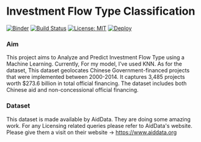 # Investment Flow Type Classification

[![Binder](https://mybinder.org/badge_logo.svg)](https://mybinder.org/v2/gh/unkletam/Investment_Flow_Type_Classification/master) [![Build Status](https://travis-ci.org/joemccann/dillinger.svg?branch=master)](https://travis-ci.org/joemccann/dillinger) [![License: MIT](https://img.shields.io/badge/License-MIT-yellow.svg)](https://opensource.org/licenses/MIT) [![Deploy](https://www.herokucdn.com/deploy/button.svg)](https://flow-classification.herokuapp.com/)
### Aim
This project aims to Analyze and Predict Investment Flow Type using a Machine Learning. Currently, For my model, I’ve used KNN. As for the dataset, This dataset geolocates Chinese Government-financed projects that were implemented between 2000-2014. It captures 3,485 projects worth $273.6 billion in total official financing. The dataset includes both Chinese aid and non-concessional official financing.

### Dataset
This dataset is made available by AidData. They are doing some amazing work.
For any Licensing related queries please refer to AidData's website.
Please give them a visit on their website -> https://www.aiddata.org
